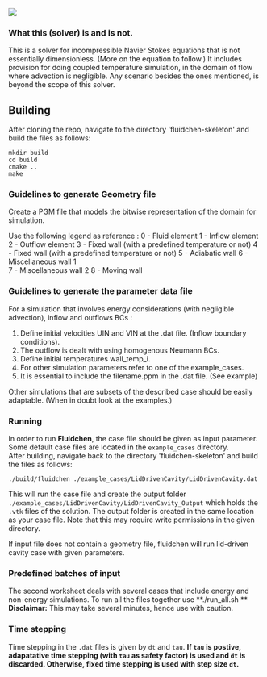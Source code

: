 ![](FluidchenLogo.png)

### What this (solver) is and is not.  
This is a solver for incompressible Navier Stokes equations that is not essentially dimensionless. (More on the equation to follow.)
It includes provision for doing coupled temperature simulation, in the domain of flow where advection is negligible. 
Any scenario besides the ones mentioned, is beyond the scope of this solver. 

## Building
After cloning the repo, navigate to the directory 'fluidchen-skeleton' and build the files as follows:
```shell
mkdir build
cd build
cmake ..
make
```
### Guidelines to generate Geometry file
Create a PGM file that models the bitwise representation of the domain for simulation.

Use the following legend as reference : 
0 - Fluid element 
1 - Inflow element 
2 - Outflow element
3 - Fixed wall (with a predefined temperature or not)
4 - Fixed wall (with a predefined temperature or not)
5 - Adiabatic wall 
6 - Miscellaneous wall 1  
7 - Miscellaneous wall 2 
8 - Moving wall 

### Guidelines to generate the parameter data file 
For a simulation that involves energy considerations (with negligible advection), inflow and outflows BCs : 

1) Define initial velocities UIN and VIN at the .dat file. (Inflow boundary conditions).
2) The outflow is dealt with using homogenous Neumann BCs.  
3) Define initial temperatures wall_temp_i. 
4) For other simulation parameters refer to one of the example_cases. 
5) It is essential to include the filename.ppm in the .dat file. (See example)

Other simulations that are subsets of the described case should be easily adaptable. (When in doubt look at the examples.) 

### Running
In order to run **Fluidchen**, the case file should be given as input parameter. Some default case files are located in the `example_cases` directory.  
After building, navigate back to the directory 'fluidchen-skeleton' and build the files as follows:

```shell
./build/fluidchen ./example_cases/LidDrivenCavity/LidDrivenCavity.dat
```

This will run the case file and create the output folder `./example_cases/LidDrivenCavity/LidDrivenCavity_Output` which holds the `.vtk` files of the solution. The output folder is created in the same location as your case file. Note that this may require write permissions in the given directory.

If input file does not contain a geometry file, fluidchen will run lid-driven cavity case with given parameters.

### Predefined batches of input
The second worksheet deals with several cases that include energy and non-energy simulations. To run all the files together use **./run_all.sh **
**Disclaimar:** This may take several minutes, hence use with caution. 

### Time stepping

Time stepping in the `.dat` files is given by `dt` and `tau`. **If `tau` is postive, adapatative time stepping (with `tau` as safety factor) is used and `dt` is discarded. Otherwise, fixed time stepping is used with step size `dt`.**
  
